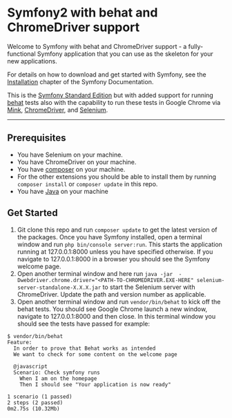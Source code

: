 Symfony2 with behat and ChromeDriver support
========================

Welcome to Symfony with behat and ChromeDriver support - a fully-functional Symfony
application that you can use as the skeleton for your new applications.

For details on how to download and get started with Symfony, see the
[Installation][1] chapter of the Symfony Documentation.

This is the [Symfony Standard Edition][6] but with added support for running [behat][2] tests also with the capability to run these tests in Google Chrome via [Mink][3], [ChromeDriver][4], and [Selenium][5].

---

## Prerequisites
- You have Selenium on your machine.
- You have ChromeDriver on your machine.
- You have [composer][7] on your machine.
- For the other extensions you should be able to install them by running `composer install` or `composer update` in this repo.
- You have [Java][8] on your machine

## Get Started
1. Git clone this repo and run `composer update` to get the latest version of the packages. Once you have Symfony installed, open a terminal window and run `php bin/console server:run`. This starts the application running at 127.0.0.1:8000 unless you have specified otherwise. If you navigate to 127.0.0.1:8000 in a browser you should see the Symfony welcome page.
2. Open another terminal window and here run `java -jar  -Dwebdriver.chrome.driver="<PATH-TO-CHROMEDRIVER.EXE-HERE" selenium-server-standalone-X.X.X.jar` to start the Selenium server with ChromeDriver. Update the path and version number as applicable.
3. Open another terminal window and run `vendor/bin/behat` to kick off the behat tests. You should see Google Chrome launch a new window, navigate to 127.0.0.1:8000 and then close. In this terminal window you should see the tests have passed for example:

```
$ vendor/bin/behat
Feature:
  In order to prove that Behat works as intended
  We want to check for some content on the welcome page

  @javascript
  Scenario: Check symfony runs
    When I am on the homepage
    Then I should see "Your application is now ready"

1 scenario (1 passed)
2 steps (2 passed)
0m2.75s (10.32Mb)

```



[1]:  https://symfony.com/doc/3.2/setup.html
[2]: http://behat.org
[3]: https://github.com/Behat/MinkExtension
[4]: https://sites.google.com/a/chromium.org/chromedriver/
[5]: http://www.seleniumhq.org/
[6]: http://symfony.com/
[7]: https://getcomposer.org/
[8]: https://java.com/en/download/